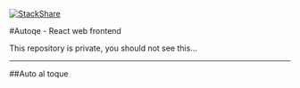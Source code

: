 [![StackShare](https://img.shields.io/badge/tech-stack-0690fa.svg?style=flat)](https://stackshare.io/gsierra/autoqe)

#Autoqe - React web frontend

This repository is private, you should not see this...
_____

##Auto al toque
